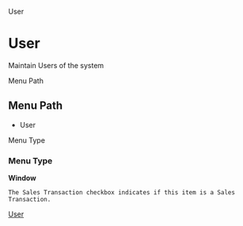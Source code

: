 
User
# User


Maintain Users of the system

Menu Path
## Menu Path



- User

Menu Type
### Menu Type

**Window**

```
The Sales Transaction checkbox indicates if this item is a Sales Transaction.
```

[User](functional-guide/window/window-user.md)